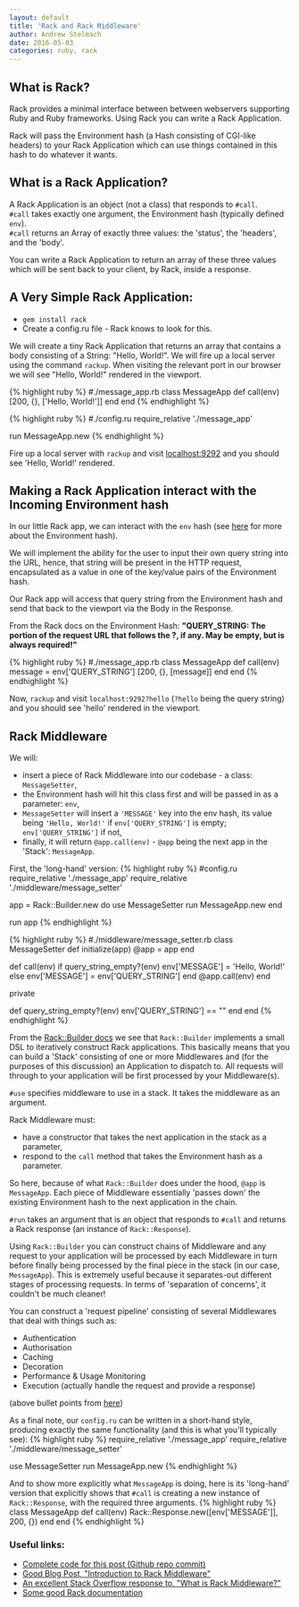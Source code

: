 ```yaml
---
layout: default
title: 'Rack and Rack Middleware'
author: Andrew Stelmach
date: 2016-05-03
categories: ruby, rack
---
```


What is Rack?
------
Rack provides a minimal interface between between webservers supporting Ruby and Ruby frameworks. Using Rack you can write a Rack Application.

Rack will pass the Environment hash (a Hash consisting of CGI-like headers) to your Rack Application which can use things contained in this hash to do whatever it wants.

What is a Rack Application?
------
A Rack Application is an object (not a class) that responds to `#call`.  
`#call` takes exactly one argument, the Environment hash (typically defined `env`).  
`#call` returns an Array of exactly three values: the 'status', the 'headers', and the 'body'.

You can write a Rack Application to return an array of these three values which will be sent back to your client, by Rack, inside a response.

A Very Simple Rack Application:
------
- `gem install rack`
- Create a config.ru file - Rack knows to look for this.

We will create a tiny Rack Application that returns an array that contains a body consisting of a String: "Hello, World!".
We will fire up a local server using the command `rackup`.
When visiting the relevant port in our browser we will see "Hello, World!" rendered in the viewport.

{% highlight ruby %}
#./message_app.rb
class MessageApp
  def call(env)
    [200, {}, ['Hello, World!']]
  end
end
{% endhighlight %}

{% highlight ruby %}
#./config.ru
require_relative './message_app'

run MessageApp.new
{% endhighlight %}

Fire up a local server with `rackup` and visit [localhost:9292](http://localhost:9292) and you should see 'Hello, World!' rendered.

Making a Rack Application interact with the Incoming Environment hash
---
In our little Rack app, we can interact with the `env` hash (see [here](http://rack.rubyforge.org/doc/SPEC.html) for more about the Environment hash).

We will implement the ability for the user to input their own query string into the URL, hence, that string will be present in the HTTP request, encapsulated as a value in one of the key/value pairs of the Environment hash.

Our Rack app will access that query string from the Environment hash and send that back to the viewport via the Body in the Response.

From the Rack docs on the Environment Hash:
**"QUERY_STRING: The portion of the request URL that follows the ?, if any. May be empty, but is always required!"**

{% highlight ruby %}
#./message_app.rb
class MessageApp
  def call(env)
    message = env['QUERY_STRING']
    [200, {}, [message]]
  end
end
{% endhighlight %}

Now, `rackup` and visit `localhost:9292?hello` (`?hello` being the query string) and you should see 'hello' rendered in the viewport.

Rack Middleware
---
We will:

- insert a piece of Rack Middleware into our codebase - a class: `MessageSetter`,
- the Environment hash will hit this class first and will be passed in as a parameter: `env`,
- `MessageSetter` will insert a `'MESSAGE'` key into the env hash, its value being `'Hello, World!'` if `env['QUERY_STRING']` is empty; `env['QUERY_STRING']` if not,
- finally, it will return `@app.call(env)` - `@app` being the next app in the 'Stack': `MessageApp`.

First, the 'long-hand' version:
{% highlight ruby %}
#config.ru
require_relative './message_app'
require_relative './middleware/message_setter'

app = Rack::Builder.new do
  use MessageSetter
  run MessageApp.new
end

run app
{% endhighlight %}

{% highlight ruby %}
#./middleware/message_setter.rb
class MessageSetter
  def initialize(app)
    @app = app
  end

  def call(env)
    if query_string_empty?(env)
      env['MESSAGE'] = 'Hello, World!'
    else
      env['MESSAGE'] = env['QUERY_STRING']
    end
    @app.call(env)
  end

  private

  def query_string_empty?(env)
    env['QUERY_STRING'] == ""
  end
end
{% endhighlight %}

From the [Rack::Builder docs](http://www.rubydoc.info/github/rack/rack/Rack/Builder) we see that `Rack::Builder` implements a small DSL to iteratively construct Rack applications. This basically means that you can build a 'Stack' consisting of one or more Middlewares and (for the purposes of this discussion) an Application to dispatch to. All requests will through to your application will be first processed by your Middleware(s).

`#use` specifies middleware to use in a stack. It takes the middleware as an argument.

Rack Middleware must:

- have a constructor that takes the next application in the stack as a parameter,
- respond to the `call` method that takes the Environment hash as a parameter.

So here, because of what `Rack::Builder` does under the hood, `@app` is `MessageApp`. Each piece of Middleware essentially 'passes down' the existing Environment hash to the next application in the chain.

`#run` takes an argument that is an object that responds to `#call` and returns a Rack response (an instance of `Rack::Response`).

Using `Rack::Builder` you can construct chains of Middleware and any request to your application will be processed by each Middleware in turn before finally being processed by the final piece in the stack (in our case, `MessageApp`). This is extremely useful because it separates-out different stages of processing requests. In terms of 'separation of concerns', it couldn't be much cleaner!

You can construct a 'request pipeline' consisting of several Middlewares that deal with things such as:

- Authentication
- Authorisation
- Caching
- Decoration
- Performance & Usage Monitoring
- Execution (actually handle the request and provide a response)

(above bullet points from [here](http://stackoverflow.com/questions/2256569/what-is-rack-middleware))

As a final note, our `config.ru` can be written in a short-hand style, producing exactly the same functionality (and this is what you'll typically see):
{% highlight ruby %}
require_relative './message_app'
require_relative './middleware/message_setter'

use MessageSetter
run MessageApp.new
{% endhighlight %}

And to show more explicitly what `MessageApp` is doing, here is its 'long-hand' version that explicitly shows that `#call` is creating a new instance of `Rack::Response`, with the required three arguments.
{% highlight ruby %}
class MessageApp
  def call(env)
    Rack::Response.new([env['MESSAGE']], 200, {})
  end
end
{% endhighlight %}

### Useful links:

- [Complete code for this post (Github repo commit)](https://github.com/Yorkshireman/rack_middleware_practice/tree/9310bce29006e7d846fcb6257bca66d183cce5f0)
- [Good Blog Post, "Introduction to Rack Middleware"](https://www.amberbit.com/blog/2011/07/13/introduction-to-rack-middleware/)
- [An excellent Stack Overflow response to, "What is Rack Middleware?"](http://stackoverflow.com/questions/2256569/what-is-rack-middleware)
- [Some good Rack documentation](http://rack.rubyforge.org/doc/SPEC.html)
